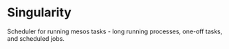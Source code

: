 # Singularity

Scheduler for running mesos tasks - long running processes, one-off tasks, and scheduled jobs.